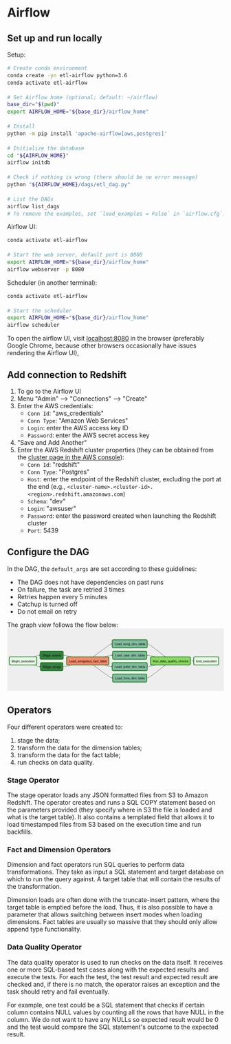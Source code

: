 # Airflow

## Set up and run locally

Setup:

```bash
# Create conda environment
conda create -yn etl-airflow python=3.6
conda activate etl-airflow

# Set Airflow home (optional; default: ~/airflow)
base_dir="$(pwd)"
export AIRFLOW_HOME="${base_dir}/airflow_home"

# Install
python -m pip install 'apache-airflow[aws,postgres]'

# Initialize the database
cd "${AIRFLOW_HOME}"
airflow initdb

# Check if nothing is wrong (there should be no error message)
python "${AIRFLOW_HOME}/dags/etl_dag.py"

# List the DAGs
airflow list_dags
# To remove the examples, set `load_examples = False` in `airflow.cfg`.
```

Airflow UI:

```bash
conda activate etl-airflow

# Start the web server, default port is 8080
export AIRFLOW_HOME="${base_dir}/airflow_home"
airflow webserver -p 8080
```

Scheduler (in another terminal):

```bash
conda activate etl-airflow

# Start the scheduler
export AIRFLOW_HOME="${base_dir}/airflow_home"
airflow scheduler
```

To open the airflow UI, visit <localhost:8080> in the browser (preferably Google Chrome, because
other browsers occasionally have issues rendering the Airflow UI),

## Add connection to Redshift

1. To go to the Airflow UI
1. Menu "Admin" --> "Connections" --> "Create"
1. Enter the AWS credentials:
   - `Conn Id`: "aws_credentials"
   - `Conn Type`: "Amazon Web Services"
   - `Login`: enter the AWS access key ID
   - `Password`: enter the AWS secret access key
1. "Save and Add Another"
1. Enter the AWS Redshift cluster properties (they can be obtained from the [cluster page in the AWS
console](https://console.aws.amazon.com/redshift/)):
   - `Conn Id`: "redshift"
   - `Conn Type`: "Postgres"
   - `Host`: enter the endpoint of the Redshift cluster, excluding the port at the end (e.g.,
   `<cluster-name>.<cluster-id>.<region>.redshift.amazonaws.com`)
   - `Schema`: "dev"
   - `Login`: "awsuser"
   - `Password`: enter the password created when launching the Redshift cluster
   - `Port`: 5439

## Configure the DAG

In the DAG, the `default_args` are set according to these guidelines:

- The DAG does not have dependencies on past runs
- On failure, the task are retried 3 times
- Retries happen every 5 minutes
- Catchup is turned off
- Do not email on retry

The graph view follows the flow below:
![image](../img/example-dag.png)

## Operators

Four different operators were created to:

1. stage the data;
1. transform the data for the dimension tables;
1. transform the data for the fact table;
1. run checks on data quality.

### Stage Operator

The stage operator loads any JSON formatted files from S3 to Amazon Redshift. The operator creates
and runs a SQL COPY statement based on the parameters provided (they specify where in S3 the file is
loaded and what is the target table). It also contains a templated field that allows it to load
timestamped files from S3 based on the execution time and run backfills.

### Fact and Dimension Operators

Dimension and fact operators run SQL queries to perform data transformations. They take as input a
SQL statement and target database on which to run the query against. A target table that will
contain the results of the transformation.

Dimension loads are often done with the truncate-insert pattern, where the target table is emptied
before the load. Thus, it is also possible to have a parameter that allows switching between insert
modes when loading dimensions. Fact tables are usually so massive that they should only allow append
type functionality.

### Data Quality Operator

The data quality operator is used to run checks on the data itself. It receives one or more
SQL-based test cases along with the expected results and execute the tests. For each the test, the
test result and expected result are checked and, if there is no match, the operator raises an
exception and the task should retry and fail eventually.

For example, one test could be a SQL statement that checks if certain column contains NULL values by
counting all the rows that have NULL in the column. We do not want to have any NULLs so expected
result would be 0 and the test would compare the SQL statement's outcome to the expected result.
